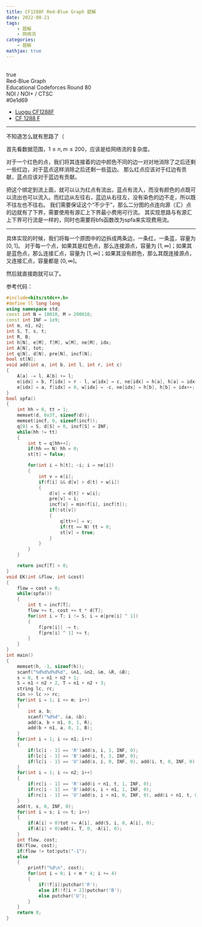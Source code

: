 ```yaml
---
title: CF1288F Red-Blue Graph 题解
date: 2022-08-21
tags:
	- 题解
	- 网络流
categories:
	- 题解
mathjax: true
---
```

<br>
<!-- more -->
<div id="problem-card-vis">true</div>
<div id="problem-info-name">Red-Blue Graph</div>
<div id="problem-info-from">Educational Codeforces Round 80</div>
<div id="problem-info-difficulty">NOI / NOI+ / CTSC</div>
<div id="problem-info-color">#0e1d69</div>
<div id="problem-info-submit"><ul><li><a href="https://www.luogu.com.cn/problem/CF1288F">Luogu CF1288F</a></li><li><a href="http://codeforces.com/problemset/problem/1288/F">CF 1288 F</a></li></ul></div>

----

不知道怎么就有思路了（

首先看数据范围，$1 \leq n,m \leq 200$，应该是给网络流的复杂度。

对于一个红色的点，我们将其连接着的边中颜色不同的边一对对地消除了之后还剩一些红边，对于蓝点这样消除之后还剩一些蓝边。
那么红点应该对于红边有贡献，蓝点应该对于蓝边有贡献。

把这个绑定到流上面，就可以认为红点有流出，蓝点有流入，而没有颜色的点既可以流出也可以流入。而红边从左往右，蓝边从右往左，没有染色的边不走，所以既不往左也不往右。
我们需要保证这个“不少于”，那么二分图的点连向源（汇）点的边就有了下界，需要使用有源汇上下界最小费用可行流。
其实现思路与有源汇上下界可行流是一样的，同时也需要将bfs函数改为spfa来实现费用流。

----

具体实现的时候，我们将每一个原图中的边拆成两条边，一条红，一条蓝，容量为 $[0,1]$。
对于每一个点，如果其是红色点，那么连接源点，容量为 $[1,\infty]$；如果其是蓝色点，那么连接汇点，容量为 $[1,\infty]$；如果其没有颜色，那么其既连接源点，又连接汇点，容量都是 $[0,\infty]$。

然后就直接跑就可以了。

参考代码：

``` cpp
#include<bits/stdc++.h>
#define ll long long
using namespace std;
const int N = 10010, M = 200010;
const int INF = 1e9;
int m, n1, n2;
int S, T, s, t;
int R, B;
int h[N], e[M], f[M], w[M], ne[M], idx;
int A[N], tot;
int q[N], d[N], pre[N], incf[N];
bool st[N];
void add(int a, int b, int l, int r, int c)
{
	A[a] -= l, A[b] += l;
	e[idx] = b, f[idx] = r - l, w[idx] = c, ne[idx] = h[a], h[a] = idx++;
	e[idx] = a, f[idx] = 0, w[idx] = -c, ne[idx] = h[b], h[b] = idx++;
}
bool spfa()
{
	int hh = 0, tt = 1;
	memset(d, 0x3f, sizeof(d));
	memset(incf, 0, sizeof(incf));
	q[0] = S, d[S] = 0, incf[S] = INF;
	while(hh != tt)
	{
		int t = q[hh++];
		if(hh == N) hh = 0;
		st[t] = false;

		for(int i = h[t]; ~i; i = ne[i])
		{
			int v = e[i];
			if(f[i] && d[v] > d[t] + w[i])
			{
				d[v] = d[t] + w[i];
				pre[v] = i;
				incf[v] = min(f[i], incf[t]);
				if(!st[v])
				{
					q[tt++] = v;
					if(tt == N) tt = 0;
					st[v] = true;
				}
			}
		}
	}

	return incf[T] > 0;
}
void EK(int &flow, int &cost)
{
	flow = cost = 0;
	while(spfa())
	{
		int t = incf[T];
		flow += t, cost += t * d[T];
		for(int i = T; i != S; i = e[pre[i] ^ 1])
		{
			f[pre[i]] -= t;
			f[pre[i] ^ 1] += t;
		}
	}
}
int main()
{
	memset(h, -1, sizeof(h));
	scanf("%d%d%d%d%d", &n1, &n2, &m, &R, &B);
	s = 0, t = n1 + n2 + 1;
	S = n1 + n2 + 2, T = n1 + n2 + 3;
	string lc, rc;
	cin >> lc >> rc;
	for(int i = 1; i <= m; i++)
	{
		int a, b;
		scanf("%d%d", &a, &b);
		add(a, b + n1, 0, 1, R);
		add(b + n1, a, 0, 1, B);
	}
	for(int i = 1; i <= n1; i++)
	{
		if(lc[i - 1] == 'R')add(s, i, 1, INF, 0);
		if(lc[i - 1] == 'B')add(i, t, 1, INF, 0);
		if(lc[i - 1] == 'U')add(s, i, 0, INF, 0), add(i, t, 0, INF, 0);
	}
	for(int i = 1; i <= n2; i++)
	{
		if(rc[i - 1] == 'R')add(i + n1, t, 1, INF, 0);
		if(rc[i - 1] == 'B')add(s, i + n1, 1, INF, 0);
		if(rc[i - 1] == 'U')add(s, i + n1, 0, INF, 0), add(i + n1, t, 0, INF, 0);
	}
	add(t, s, 0, INF, 0);
	for(int i = s; i <= t; i++)
	{
		if(A[i] > 0)tot += A[i], add(S, i, 0, A[i], 0);
		if(A[i] < 0)add(i, T, 0, -A[i], 0);
	}
	int flow, cost;
	EK(flow, cost);
	if(flow != tot)puts("-1");
	else
	{
		printf("%d\n", cost);
		for(int i = 0; i < m * 4; i += 4)
		{
			if(!f[i])putchar('R');
			else if(!f[i + 2])putchar('B');
			else putchar('U');
		}
	}
	return 0;
}
```

